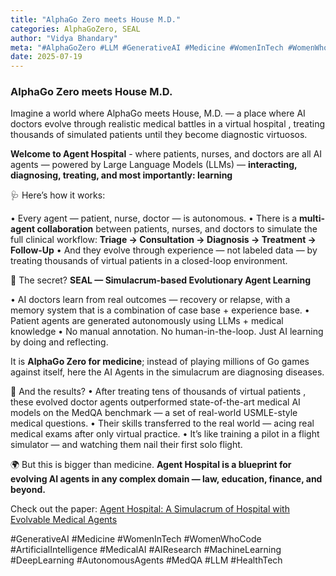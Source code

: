 ```yaml
---
title: "AlphaGo Zero meets House M.D."
categories: AlphaGoZero, SEAL
author: "Vidya Bhandary"
meta: "#AlphaGoZero #LLM #GenerativeAI #Medicine #WomenInTech #WomenWhoCode #ArtificialIntelligence #MedicalAI #AIResearch #MachineLearning #DeepLearning #AutonomousAgents #MedQA #LLM #HealthTech"
date: 2025-07-19
---
```


### AlphaGo Zero meets House M.D.

Imagine a world where AlphaGo meets House, M.D. — a place where AI doctors evolve through realistic medical battles in a virtual hospital , treating thousands of simulated patients until they become diagnostic virtuosos.

**Welcome to Agent Hospital** - where patients, nurses, and doctors are all AI agents — powered by Large Language Models (LLMs) — **interacting, diagnosing, treating, and most importantly: learning**

🩺 Here’s how it works:

 • Every agent — patient, nurse, doctor — is autonomous.
 • There is a **multi-agent collaboration** between patients, nurses, and doctors to simulate the full clinical workflow:
 **Triage → Consultation → Diagnosis → Treatment → Follow-Up**
 • And they evolve through experience — not labeled data — by treating thousands of virtual patients in a closed-loop environment.

🧬 The secret? **SEAL — Simulacrum-based Evolutionary Agent Learning**

 • AI doctors learn from real outcomes — recovery or relapse, with a memory system that is a combination of case base + experience base.
 • Patient agents are generated autonomously using LLMs + medical knowledge
 • No manual annotation. No human-in-the-loop. Just AI learning by doing and reflecting.

It is **AlphaGo Zero for medicine**; instead of playing millions of Go games against itself, here the AI Agents in the simulacrum are diagnosing diseases.

🎯 And the results?
 • After treating tens of thousands of virtual patients , these evolved doctor agents outperformed state-of-the-art medical AI models on the MedQA benchmark — a set of real-world USMLE-style medical questions.
 • Their skills transferred to the real world — acing real medical exams after only virtual practice.
 • It’s like training a pilot in a flight simulator — and watching them nail their first solo flight.

🌍 But this is bigger than medicine.
**Agent Hospital is a blueprint for evolving AI agents in any complex domain — law, education, finance, and beyond.**

Check out the paper: [Agent Hospital: A Simulacrum of Hospital with Evolvable Medical Agents](https://arxiv.org/abs/2405.02957)

#GenerativeAI #Medicine #WomenInTech #WomenWhoCode #ArtificialIntelligence #MedicalAI #AIResearch #MachineLearning #DeepLearning #AutonomousAgents #MedQA #LLM #HealthTech
